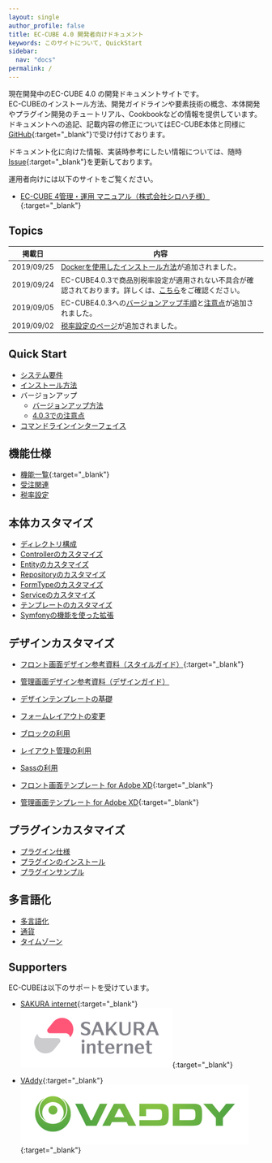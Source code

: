 ```yaml
---
layout: single
author_profile: false
title: EC-CUBE 4.0 開発者向けドキュメント
keywords: このサイトについて, QuickStart
sidebar:
  nav: "docs"
permalink: /
---
```


現在開発中のEC-CUBE 4.0 の開発ドキュメントサイトです。  
EC-CUBEのインストール方法、開発ガイドラインや要素技術の概念、本体開発やプラグイン開発のチュートリアル、Cookbookなどの情報を提供しています。  
ドキュメントへの追記、記載内容の修正についてはEC-CUBE本体と同様に[GitHub](https://github.com/EC-CUBE/doc4.ec-cube.net/){:target="_blank"}で受け付けております。

ドキュメント化に向けた情報、実装時参考にしたい情報については、随時[Issue](https://github.com/EC-CUBE/ec-cube/issues/3380){:target="_blank"}を更新しております。

運用者向けには以下のサイトをご覧ください。

+ [EC-CUBE 4管理・運用 マニュアル（株式会社シロハチ様）](https://www.shiro8.net/manual4/v40x/index.html){:target="_blank"}

## Topics

|掲載日|内容|
|---|---|
|2019/09/25|[Dockerを使用したインストール方法](quickstart_install#dockerを使用したインストール)が追加されました。| 
|2019/09/24|EC-CUBE4.0.3で商品別税率設定が適用されない不具合が確認されております。詳しくは、[こちら](workaround-product-tax-rule)をご確認ください。|
|2019/09/05|EC-CUBE4.0.3への[バージョンアップ手順](quickstart_update)と[注意点](quickstart_update_4_0_3)が追加されました。| 
|2019/09/02|[税率設定のページ](spec_tax)が追加されました。| 

## Quick Start

+ [システム要件](quickstart_requirement)
+ [インストール方法](quickstart_install)
+ バージョンアップ
	- [バージョンアップ方法](quickstart_update)
	- [4.0.3での注意点](quickstart_update_4_0_3)
+ [コマンドラインインターフェイス](quickstart_cli)

## 機能仕様

+ [機能一覧](https://www.ec-cube.net/product/functions.php){:target="_blank"}
+ [受注関連](spec_order)
+ [税率設定](spec_tax)

## 本体カスタマイズ
+ [ディレクトリ構成](spec_directory-structure)
+ [Controllerのカスタマイズ](customize_controller)
+ [Entityのカスタマイズ](customize_entity)
+ [Repositoryのカスタマイズ](customize_repository)
+ [FormTypeのカスタマイズ](customize_formtype)
+ [Serviceのカスタマイズ](customize_service)
+ [テンプレートのカスタマイズ](customize_template)
+ [Symfonyの機能を使った拡張](customize_symfony)

## デザインカスタマイズ

+ [フロント画面デザイン参考資料（スタイルガイド）](http://eccube4-styleguide.herokuapp.com/){:target="_blank"}
+ [管理画面デザイン参考資料（デザインガイド）](/pdf/ec-cube4_design-guide180930.pdf)

+ [デザインテンプレートの基礎](design_template)
+ [フォームレイアウトの変更](design_form)
+ [ブロックの利用](design_block)
+ [レイアウト管理の利用](design_layout)
+ [Sassの利用](design_css)
+ [フロント画面テンプレート for Adobe XD](http://downloads.ec-cube.net/manual/documents/eccube4_xd_front_template.zip?argument=2qpV46CP&dmai=a5bf51b05bacc5){:target="_blank"}
+ [管理画面テンプレート for Adobe XD](http://downloads.ec-cube.net/manual/documents/eccube4_xd_admin_template.zip?argument=2qpV46CP&dmai=a5bf51b05bacc5){:target="_blank"}

## プラグインカスタマイズ

+ [プラグイン仕様](plugin_spec)
+ [プラグインのインストール](plugin_install)
+ [プラグインサンプル](plugin_sample)

## 多言語化
+ [多言語化](i18n_multilingualization)
+ [通貨](i18n_currency)
+ [タイムゾーン](i18n_timezone)

## Supporters

EC-CUBEは以下のサポートを受けています。

+ [SAKURA internet](https://www.sakura.ad.jp/){:target="_blank"}  
[![SAKURA internet](/images/3-1-2line-rgb-whiteback.png)](https://www.sakura.ad.jp/){:target="_blank"}  

+ [VAddy](https://vaddy.net/ja/){:target="_blank"}  
[![VAddy](/images/VAddy_logo.png)](https://vaddy.net/ja/){:target="_blank"}
